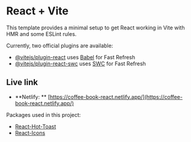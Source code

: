 # React + Vite

This template provides a minimal setup to get React working in Vite with HMR and some ESLint rules.

Currently, two official plugins are available:

- [@vitejs/plugin-react](https://github.com/vitejs/vite-plugin-react/blob/main/packages/plugin-react/README.md) uses [Babel](https://babeljs.io/) for Fast Refresh
- [@vitejs/plugin-react-swc](https://github.com/vitejs/vite-plugin-react-swc) uses [SWC](https://swc.rs/) for Fast Refresh


## Live link

- **Netlify: ** [https://coffee-book-react.netlify.app/](https://coffee-book-react.netlify.app/)

Packages used in this project:

- [React-Hot-Toast](https://react-hot-toast.com/)
- [React-Icons](https://react-icons.github.io/react-icons/)